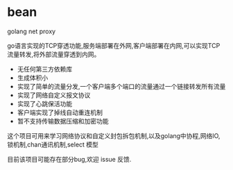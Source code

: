 # bean
golang net proxy 

go语言实现的TCP穿透功能,服务端部署在外网,客户端部署在内网,可以实现TCP流量转发,将外部流量穿透到内网。


- 无任何第三方依赖库
- 生成体积小
- 实现了简单的流量分发,一个客户端多个端口的流量通过一个链接转发所有流量
- 实现了网络自定义报文协议
- 实现了心跳保活功能
- 客户端实现了掉线自动重连机制
- 暂不支持传输数据压缩和加密功能


这个项目可用来学习网络协议和自定义封包拆包机制,以及golang中协程,网络IO,锁机制,chan通讯机制,select 模型


目前该项目可能存在部分bug,欢迎 issue 反馈.

